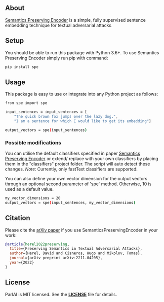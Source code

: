 ## About
[Semantics Preserving Encoder](https://arxiv.org/abs/2211.04205) is a simple, fully supervised sentence embedding technique for textual adversarial attacks.

## Setup
You should be able to run this package with Python 3.6+. To use Semantics Preserving Encoder simply run pip with command:
``` sh
pip install spe
```

## Usage
This package is easy to use or integrate into any Python project as follows:
``` sh
from spe import spe

input_sentences = input_sentences = [
    "The quick brown fox jumps over the lazy dog.",
    "I am a sentence for which I would like to get its embedding"]

output_vectors = spe(input_sentences)
```
### Possible modifications
You can utilise the default classifiers specified in paper [Semantics Preserving Encoder](https://arxiv.org/abs/2211.04205) or extend/ replace with your own classifiers by placing them in the "classifiers" project folder. The script will auto detect these changes. *Note*: Currently, only fastText classifiers are supported.

You can also define your own vector dimension for the output vectors through an optional second parameter of 'spe' method. Otherwise, 10 is used as a default value.
``` sh
my_vector_dimensions = 20
output_vectors = spe(input_sentences, my_vector_dimensions)
```

## Citation

Please cite the [arXiv paper](https://arxiv.org/abs/2211.04205) if you use SemanticsPreservingEncoder in your work:

```bibtex
@article{herel2022preserving,
  title={Preserving Semantics in Textual Adversarial Attacks},
  author={Herel, David and Cisneros, Hugo and Mikolov, Tomas},
  journal={arXiv preprint arXiv:2211.04205},
  year={2022}
}

```

## License
ParlAI is MIT licensed. See the **[LICENSE](https://github.com/facebookresearch/ParlAI/blob/main/LICENSE)** file for details.
